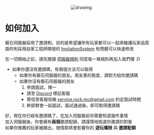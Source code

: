 <p align="center">
<img src="https://raw.githubusercontent.com/rock-mc/rock-mc.github.io/master/wallpaper.png" alt="drawing" style="vertical-align:middle"/>
</p>

# 如何加入
磐石伺服器採用了邀請制，目的是希望讓所有玩家都可以一起來維護玩家品質  
插件則採用自家工程師開發的 [InvitationSystem](https://github.com/rock-mc/InvitationSystem) 有問題可以快速修改  

在一切開始之前，請先閱讀 [伺服器規則](https://rock-mc.github.io/rule/) 同意每一條規則再加入我們喔 :D  

- 如果你還沒有邀請碼，有兩個方法可以取得
  - 如果你有磐石伺服器的朋友。用友善的態度，請對方給你邀請碼
  - 如果你沒有磐石伺服器的朋友
    1. 申請面試，擇一
      - 請至 [Discord](https://discord.gg/Kd3W7s8TUv) 標記客服
      - 寄信至客服信箱 service.rock.mc@gmail.com 約定面試時間
    2. 幹部群會一起面試，面試通過後，即可取得邀請碼

好，現在你已經有邀請碼了，在加入伺服器前你需要知道幾件事情  
加入伺服器後，你會擁有**兩個**邀請配額，請謹慎地挑選你邀請的對象  
如果你推薦的玩家被踢出，視情節將會影響你的 **遊玩權限** 與 **邀請配額**  
